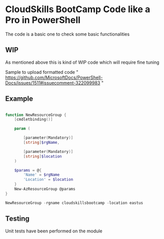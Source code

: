 # CloudSkills BootCamp Code like a Pro in PowerShell

The code is a basic one to check some basic functionalities 

## WIP

As mentioned above this is kind of WIP code which will require fine tuning

Sample to upload formatted code 
"
https://github.com/MicrosoftDocs/PowerShell-Docs/issues/1511#issuecomment-322099983
"

## Example

```powershell

function NewResourceGroup {
    [cmdletbinding()]

    param (

        [parameter(Mandatory)]
        [string]$rgName,

        [parameter(Mandatory)]
        [string]$location
    )

    $params = @{
        'Name' = $rgName
        'Location' = $location
    }
    New-AzResourceGroup @params
}

NewResourceGroup -rgname cloudskillsbootcamp -location eastus

```

## Testing

Unit tests have been performed on the module
